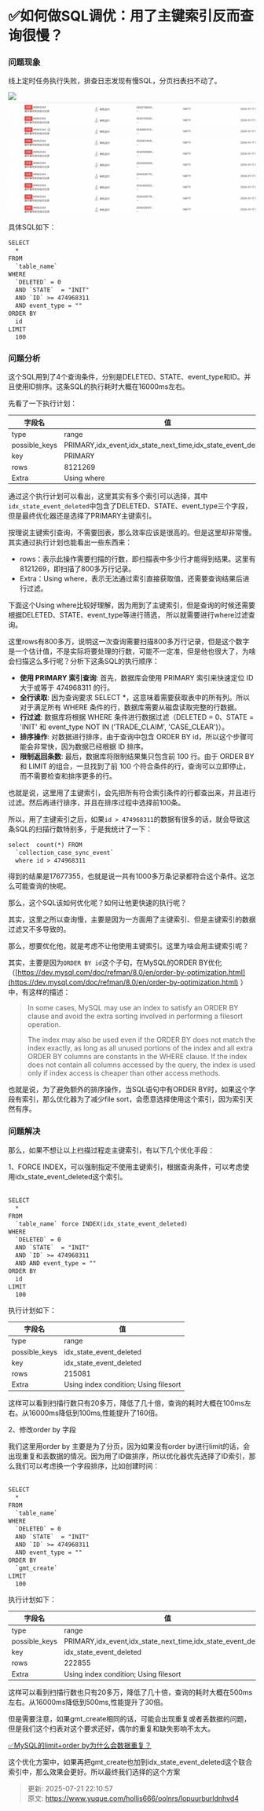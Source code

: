 # ✅如何做SQL调优：用了主键索引反而查询很慢？

### 问题现象


线上定时任务执行失败，排查日志发现有慢SQL，分页扫表扫不动了。



![](media/17054563667330/17054564933625.jpg)![1705463461215-eaf4485e-06e4-4b44-98b5-2fedc059d812.png](./img/dS-nzRWiVejwyXKe/1705463461215-eaf4485e-06e4-4b44-98b5-2fedc059d812-687418.png)



具体SQL如下：



```plain
SELECT
  *
FROM
  `table_name`
WHERE
  `DELETED` = 0
  AND `STATE`  = "INIT"
  AND `ID` >= 474968311
  AND event_type = ""
ORDER BY
  id
LIMIT
  100
```





### 问题分析
这个SQL用到了4个查询条件，分别是DELETED、STATE、event_type和ID。并且使用ID排序。这条SQL的执行耗时大概在16000ms左右。



先看了一下执行计划：

| 字段名 | 值 |
| --- | --- |
| type | range |
| possible_keys | PRIMARY,idx_event,idx_state_next_time,idx_state_event_deleted |
| key | PRIMARY |
| rows | 8121269 |
| Extra | Using where |




通过这个执行计划可以看出，这里其实有多个索引可以选择，其中`idx_state_event_deleted`中包含了DELETED、STATE、event_type三个字段，但是最终优化器还是选择了PRIMARY主键索引。



按理说主键索引查询，不需要回表，那么效率应该是很高的。但是这里却非常慢。其实通过执行计划也能看出一些东西来：



+ rows：表示此操作需要扫描的行数，即扫描表中多少行才能得到结果。这里有8121269，即扫描了800多万行记录。
+ Extra：Using where，表示无法通过索引直接获取值，还需要查询结果后进行过滤。



下面这个Using where比较好理解，因为用到了主键索引，但是查询的时候还需要根据DELETED、STATE、event_type等进行筛选， 所以就需要进行where过滤查询。



这里rows有800多万，说明这一次查询需要扫描800多万行记录，但是这个数字是一个估计值，不是实际将要处理的行数，可能不一定准，但是他也很大了，为啥会扫描这么多行呢？分析下这条SQL的执行顺序：



+ **使用 PRIMARY 索引查询**: 首先，数据库会使用 PRIMARY 索引来快速定位 ID 大于或等于 474968311 的行。
+ **全行读取**: 因为查询要求 SELECT *，这意味着需要获取表中的所有列。所以对于满足所有 WHERE 条件的行，数据库需要从磁盘读取完整的行数据。
+ **行过滤**: 数据库将根据 WHERE 条件进行数据过滤（DELETED = 0、STATE = 'INIT' 和 event_type NOT IN ('TRADE_CLAIM', 'CASE_CLEAR')）。
+ **排序操作**: 对数据进行排序，由于查询中包含 ORDER BY id，所以这个步骤可能会非常快，因为数据已经根据 ID 排序。
+ **限制返回条数**: 最后，数据库将限制结果集只包含前 100 行。由于 ORDER BY 和 LIMIT 的组合，一旦找到了前 100 个符合条件的行，查询可以立即停止，而不需要检查和排序更多的行。



也就是说，这里用了主键索引，会先把所有符合索引条件的行都查出来，并且进行过滤。然后再进行排序，并且在排序过程中选择前100条。



所以，用了主键索引之后，如果`id > 474968311`的数据有很多的话，就会导致这条SQL的扫描行数特别多，于是我统计了一下：



```plain
select  count(*) FROM
  `collection_case_sync_event` 
  where id > 474968311
```



得到的结果是17677355，也就是说一共有1000多万条记录都符合这个条件。这怎么可能查询的快呢。



那么，这个SQL该如何优化呢？如何让他更快速的执行呢？



其实，这里之所以查询慢，主要是因为一方面用了主键索引、但是主键索引的数据过滤又不多导致的。



那么，想要优化他，就是考虑不让他使用主键索引。这里为啥会用主键索引呢？



其实，主要是因为`ORDER BY id`这个子句，在MySQL的ORDER BY优化（[https://dev.mysql.com/doc/refman/8.0/en/order-by-optimization.html](https://dev.mysql.com/doc/refman/8.0/en/order-by-optimization.html) ）中，有这样的描述：



> In some cases, MySQL may use an index to satisfy an ORDER BY clause and avoid the extra sorting involved in performing a filesort operation.
>
>  
>
> The index may also be used even if the ORDER BY does not match the index exactly, as long as all unused portions of the index and all extra ORDER BY columns are constants in the WHERE clause. If the index does not contain all columns accessed by the query, the index is used only if index access is cheaper than other access methods.
>



也就是说，为了避免额外的排序操作，当SQL语句中有ORDER BY时，如果这个字段有索引，那么优化器为了减少file sort，会愿意选择使用这个索引，因为索引天然有序。



### 问题解决


那么，如果不想让以上扫描过程走主键索引，有以下几个优化手段：



1、FORCE INDEX，可以强制指定不使用主键索引，根据查询条件，可以考虑使用idx_state_event_deleted这个索引。



```plain

SELECT
  *
FROM
  `table_name` force INDEX(idx_state_event_deleted)
WHERE
  `DELETED` = 0
  AND `STATE`  = "INIT"
  AND `ID` >= 474968311
  AND AND event_type = ""
ORDER BY
  id
LIMIT
  100
```



执行计划如下：

| 字段名 | 值 |
| --- | --- |
| type | range |
| possible_keys | idx_state_event_deleted |
| key | idx_state_event_deleted |
| rows | 215081 |
| Extra | Using index condition; Using filesort |




这样可以看到扫描行数只有20多万，降低了几十倍，查询的耗时大概在100ms左右。从16000ms降低到100ms,性能提升了160倍。



2、修改order by 字段



我们这里用order by 主要是为了分页，因为如果没有order by进行limit的话，会出现重复和丢数据的情况。因为用了ID做排序，所以优化器优先选择了ID索引，那么我们可以考虑换一个字段排序，比如创建时间：



```plain

SELECT
  *
FROM
  `table_name` 
WHERE
  `DELETED` = 0
  AND `STATE`  = "INIT"
  AND `ID` >= 474968311
  AND event_type = ""
ORDER BY
  `gmt_create` 
LIMIT
  100
```



执行计划如下：

| 字段名 | 值 |
| --- | --- |
| type | range |
| possible_keys | PRIMARY,idx_event,idx_state_next_time,idx_state_event_deleted |
| key | idx_state_event_deleted |
| rows | 222855 |
| Extra | Using index condition; Using filesort |




这样可以看到扫描行数也只有20多万，降低了几十倍，查询的耗时大概在500ms左右。从16000ms降低到500ms,性能提升了30倍。



但是需要注意，如果gmt_create相同的话，可能会出现重复或者丢数据的问题，但是我们这个扫表对这个要求还好，偶尔的重复和缺失影响不太大。



[✅MySQL的limit+order by为什么会数据重复？](https://www.yuque.com/hollis666/oolnrs/lfu2tb460vvvs1wg)



这个优化方案中，如果再把gmt_create也加到idx_state_event_deleted这个联合索引中，那么效果会更好。所以最终我们选择的这个方案



> 更新: 2025-07-21 22:10:57  
> 原文: <https://www.yuque.com/hollis666/oolnrs/lopuurburldnhvd4>
